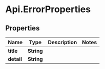 # Api.ErrorProperties

## Properties
Name | Type | Description | Notes
------------ | ------------- | ------------- | -------------
**title** | **String** |  | 
**detail** | **String** |  | 



